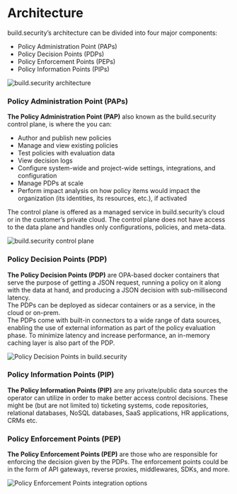 # Architecture

build.security’s architecture can be divided into four major components:

* Policy Administration Point \(PAPs\)
* Policy Decision Points \(PDPs\)
* Policy Enforcement Points \(PEPs\)
* Policy Information Points \(PIPs\)

![build.security architecture](https://files.readme.io/4b01271-image.png)

### Policy Administration Point \(PAPs\)

**The Policy Administration Point \(PAP\)** also known as the build.security control plane, is where the you can:

* Author and publish new policies
* Manage and view existing policies
* Test policies with evaluation data
* View decision logs
* Configure system-wide and project-wide settings, integrations, and configuration
* Manage PDPs at scale
* Perform impact analysis on how policy items would impact the organization \(its identities, its resources, etc.\), if activated

The control plane is offered as a managed service in build.security’s cloud or in the customer’s private cloud. The control plane does not have access to the data plane and handles only configurations, policies, and meta-data.

![build.security control plane](https://files.readme.io/1ee5e3f-policy.PNG)

### Policy Decision Points \(PDP\)

**The Policy Decision Points \(PDP\)** are OPA-based docker containers that serve the purpose of getting a JSON request, running a policy on it along with the data at hand, and producing a JSON decision with sub-millisecond latency.  
The PDPs can be deployed as sidecar containers or as a service, in the cloud or on-prem.  
The PDPs come with built-in connectors to a wide range of data sources, enabling the use of external information as part of the policy evaluation phase. To minimize latency and increase performance, an in-memory caching layer is also part of the PDP.

![Policy Decision Points in build.security](https://files.readme.io/41612c7-pdps.PNG)

### Policy Information Points \(PIP\)

**The Policy Information Points \(PIP\)** are any private/public data sources the operator can utilize in order to make better access control decisions. These might be \(but are not limited to\) ticketing systems, code repositories, relational databases, NoSQL databases, SaaS applications, HR applications, CRMs etc.

### Policy Enforcement Points \(PEP\)

**The Policy Enforcement Points \(PEP\)** are those who are responsible for enforcing the decision given by the PDPs. The enforcement points could be in the form of API gateways, reverse proxies, middlewares, SDKs, and more.

![Policy Enforcement Points integration options](https://files.readme.io/68ee5c3-pep.PNG)

